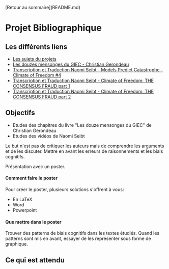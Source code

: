 <p style="text-align:left;">
    [Retour au sommaire](README.md)
</p>

# Projet Bibliographique

## Les différents liens

- [Les sujets du projets](fichiers/Cours_4TPU202U%20-%20Sujets%20de%20projets.pdf)
- [Les douzes mensonges du GIEC - Christian Gerondeau](fichiers/Les%20douze%20mensonges%20du%20GIEC%20_%20La%20religion%20-%20Christian%20Gerondeau.docx)
- [Transcription et Traduction Naomi Seibt - Models Predict Catastrophe - Climate of Freedom #4](fichiers/transcription-naomi-cof4.md)
- [Transcription et Traduction Naomi Seibt - Climate of Freedom: THE CONSENSUS FRAUD part 1](fichiers/transcription-naomi-1.md)
- [Transcription et Traduction Naomi Seibt - Climate of Freedom: THE CONSENSUS FRAUD part 2](fichiers/transcription-naomi-2.md)

## Objectifs

- Etudes des chapitres du livre "Les douze mensonges du GIEC" de Christian Gerondeau
- Etudes des vidéos de Naomi Seibt

Le but n'est pas de critiquer les auteurs mais de comprendre les arguments et de les discuter. Mettre en avant les erreurs de raisonnements et les biais cognitifs.

Présentation avec un poster.

#### Comment faire le poster

Pour créer le poster, plusieurs solutions s'offrent à vous:

- En LaTeX
- Word
- Powerpoint

#### Que mettre dans le poster

Trouver des patterns de biais cognitifs dans les textes étudiés. Quand les patterns sont mis en avant, essayer de les représenter sous forme de graphique.




## Ce qui est attendu
